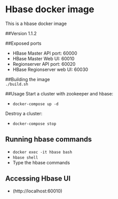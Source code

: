 # Hbase docker image
This is a hbase docker image

##Version
1.1.2

##Exposed ports
- HBase Master API port: 60000
- HBase Master Web UI: 60010
- Regionserver API port: 60020
- HBase Regionserver web UI: 60030

##Building the image       
```./build.sh```

##Usage
Start a cluster with zookeeper and hbase:

- ```docker-compose up -d ```

Destroy a cluster:

- ```docker-compose stop```


## Running hbase commands
- ```docker exec -it hbase bash```      
- ```hbase shell```
- Type the hbase commands

## Accessing Hbase UI
- (http://localhost:60010)
